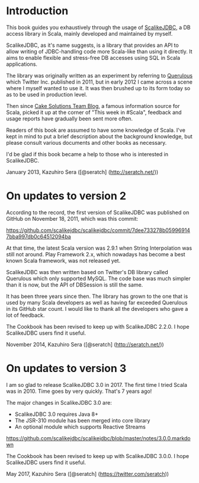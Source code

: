 # Introduction

This book guides you exhaustively through the usage of [ScalikeJDBC](https://github.com/scalikejdbc/scalikejdbc), a DB access library in Scala, mainly developed and maintained by myself.

ScalikeJDBC, as it's name suggests, is a library that provides an API to allow writing of JDBC-handling code more Scala-like than using it directly. It aims to enable flexible and stress-free DB accesses using SQL in Scala applications.

The library was originally written as an experiment by referring to [Querulous](https://github.com/twitter/querulous) which Twitter Inc. published in 2011, but in early 2012 I came across a scene where I myself wanted to use it. It was then brushed up to its form today so as to be used in production level.

Then since [Cake Solutions Team Blog](http://www.cakesolutions.net/teamblogs/), a famous information source for Scala, picked it up at the corner of "This week in #Scala", feedback and usage reports have gradually been sent more often.

Readers of this book are assumed to have some knowledge of Scala. I've kept in mind to put a brief description about the background knowledge, but please consult various documents and other books as necessary.

I'd be glad if this book became a help to those who is interested in ScalikeJDBC.

January 2013, Kazuhiro Sera ([@seratch] (http://seratch.net/))


# On updates to version 2

According to the record, the first version of ScalikeJDBC was published on GitHub on November 18, 2011, which was this commit:

https://github.com/scalikejdbc/scalikejdbc/commit/7dee733278b059969147bba997db0c64512094ba

At that time, the latest Scala version was 2.9.1 when String Interpolation was still not around. Play Framework 2.x, which nowadays has become a best known Scala framework, was not released yet.

ScalikeJDBC was then written based on Twitter's DB library called Querulous which only supported MySQL. The code base was much simpler than it is now, but the API of DBSession is still the same.

It has been three years since then. The library has grown to the one that is used by many Scala developers as well as having far exceeded Querulous in its GitHub star count.
I would like to thank all the developers who gave a lot of feedback.

The Cookbook has been revised to keep up with ScalikeJDBC 2.2.0. I hope ScalikeJDBC users find it useful.

November 2014, Kazuhiro Sera ([@seratch] (http://seratch.net/))

# On updates to version 3

I am so glad to release ScalikeJDBC 3.0 in 2017. The first time I tried Scala was in 2010. Time goes by very quickly. That's 7 years ago!

The major changes in ScalikeJDBC 3.0 are:

- ScalikeJDBC 3.0 requires Java 8+
- The JSR-310 module has been merged into core library
- An optional module which supports Reactive Streams

https://github.com/scalikejdbc/scalikejdbc/blob/master/notes/3.0.0.markdown

The Cookbook has been revised to keep up with ScalikeJDBC 3.0.0. I hope ScalikeJDBC users find it useful.

May 2017, Kazuhiro Sera ([@seratch] (https://twitter.com/seratch))
